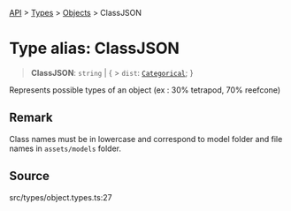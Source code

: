 [API](../../../../../API.md) > [Types](../../../index.md) > [Objects](../index.md) > ClassJSON

# Type alias: ClassJSON

> **ClassJSON**: `string` \| \{ > `dist`: [`Categorical`](../../namespace.Distributions/type-aliases/type-alias.Categorical.md);
> }

Represents possible types of an object (ex : 30% tetrapod, 70% reefcone)

## Remark

Class names must be in lowercase and correspond to model folder and file names in `assets/models` folder.

## Source

src/types/object.types.ts:27
